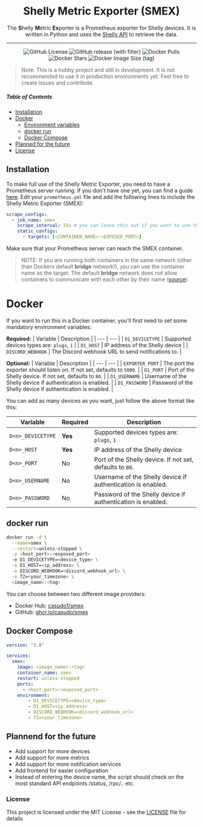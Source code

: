 <div align="center">
  <h1>Shelly Metric Exporter (SMEX)</h1>
  The <b>S</b>helly <b>M</b>etric <b>Ex</b>porter is a Prometheus exporter for Shelly devices. It is written in Python and uses the <a href="https://shelly-api-docs.shelly.cloud/">Shelly API</a> to retrieve the data.

  ---

  <!-- Placeholder for badges -->
  ![GitHub License](https://img.shields.io/github/license/casudo/Shelly-Metric-Exporter) ![GitHub release (with filter)](https://img.shields.io/github/v/release/casudo/Shelly-Metric-Exporter)
  ![Docker Pulls](https://img.shields.io/docker/pulls/casudo1/smex) ![Docker Stars](https://img.shields.io/docker/stars/casudo1/smex) ![Docker Image Size (tag)](https://img.shields.io/docker/image-size/casudo1/smex/latest)


</div>

> Note: This is a hobby project and still in development. It is not recommended to use it in production environments yet. Feel free to create issues and contribute.

##### Table of Contents
- [Installation](#installation)
- [Docker](#docker)
  - [Environment variables](#environment-variables)
  - [docker run](#docker-run)
  - [Docker Compose](#docker-compose)
- [Planned for the future](#planned-for-the-future)
- [License](#license)

## Installation
To make full use of the Shelly Metric Exporter, you need to have a Prometheus server running. If you don't have one yet, you can find a guide [here](https://prometheus.io/docs/prometheus/latest/getting_started/). Edit your `prometheus.yml` file and add the following lines to include the Shelly Metric Exporter (SMEX):
```yaml
scrape_configs:
  - job_name: smex
    scrape_interval: 15s # you can leave this out if you want to use the default value
    static_configs:
      - targets: [<CONTAINER_NAME>:<EXPOSED_PORT>]
```

Make sure that your Prometheus server can reach the SMEX container.  
> NOTE: If you are running both containers in the same network (other than Dockers default **bridge** network!), you can use the container name as the target.
> The default **bridge** network does not allow containers to communicate with each other by their name ([source](https://docs.docker.com/network/drivers/bridge/#connect-a-container-to-the-default-bridge-network)).

# Docker
If you want to run this in a Docker container, you'll first need to set some mandatory environment variables:  

**Required:**
| Variable |  Description |
| --- | --- |
| `D1_DEVICETYPE` | Supported devices types are: `plugs`, `1` |
| `D1_HOST` | IP address of the Shelly device |
| `DISCORD_WEBHOOK` | The Discord webhook URL to send notifications to. |

**Optional:**
| Variable |  Description |
| --- | --- |
| `EXPORTER_PORT` | The port the exporter should listen on. If not set, defaults to `5000`. |
| `D1_PORT` | Port of the Shelly device. If not set, defaults to `80`. |
| `D1_USERNAME` | Username of the Shelly device if authentication is enabled. |
| `D1_PASSWORD` | Password of the Shelly device if authentication is enabled. |


You can add as many devices as you want, just follow the above format like this:  

| Variable | Required | Description |
| --- | --- | --- |
| `D<n>_DEVICETYPE` | **Yes** | Supported devices types are: `plugs`, `1` |
| `D<n>_HOST` | **Yes** | IP address of the Shelly device |
| `D<n>_PORT` | No | Port of the Shelly device. If not set, defaults to `80`. |
| `D<n>_USERNAME` | No | Username of the Shelly device if authentication is enabled. |
| `D<n>_PASSWORD` | No | Password of the Shelly device if authentication is enabled. |

## docker run
```bash
docker run -d \
  --name=smex \
  --restart=unless-stopped \
  -p <host_port>:<exposed_port>
  -e D1_DEVICETYPE=<device_type> \
  -e D1_HOST=<ip_address> \
  -e DISCORD_WEBHOOK=<discord_webhook_url> \
  -e TZ=<your_timezone> \
  <image_name>:<tag>
```

You can choose between two different image providers:
- Docker Hub: [casudo1/smex](https://hub.docker.com/r/casudo1/smex)
- GitHub: [ghcr.io/casudo/smex](https://github.com/casudo/Shelly-Metric-Exporter/pkgs/container/smex)

## Docker Compose
```yaml
version: "3.8"

services:
  smex:
    image: <image_name>:<tag>
    container_name: smex
    restart: unless-stopped
    ports:
      - <host_port>:<exposed_port>
    environment:
        - D1_DEVICETYPE=<device_type>
        - D1_HOST=<ip_address>
        - DISCORD_WEBHOOK=<discord_webhook_url>
        - TZ=<your_timezone>
```

## Plannend for the future
- Add support for more devices
- Add support for more metrics
- Add support for more notification services
- Add frontend for easier configuration
- Instead of entering the device name, the script should check on the most standard API endpoints /status, /rpc/.. etc.

### License
This project is licensed under the MIT License - see the [LICENSE](LICENSE) file for details